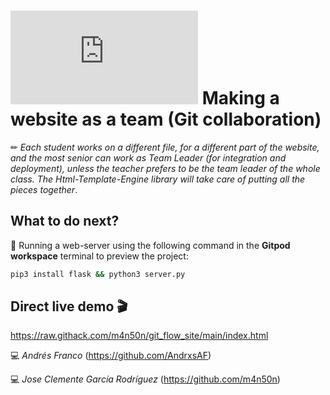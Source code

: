 # ![4Geeks Logo](http://assets.breatheco.de/apis/img/images.php?blob&random&cat=icon&tags=4geeks,16) Making a website as a team (Git collaboration)

✏ *Each student works on a different file, for a different part of the website, and the most senior can work as Team Leader (for integration and deployment), unless the teacher prefers to be the team leader of the whole class. The Html-Template-Engine library will take care of putting all the pieces together*.

## What to do next?

📄 Running a web-server using the following command in the **Gitpod workspace** terminal to preview the project:

```sh
pip3 install flask && python3 server.py
```

## Direct live demo 🎬

<https://raw.githack.com/m4n50n/git_flow_site/main/index.html>

💻 _Andrés Franco_ (<https://github.com/AndrxsAF>)

💻 _Jose Clemente García Rodríguez_ (<https://github.com/m4n50n>)
